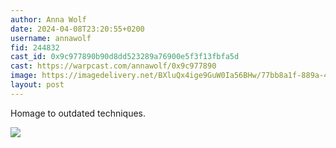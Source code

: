 ```yaml
---
author: Anna Wolf
date: 2024-04-08T23:20:55+0200
username: annawolf
fid: 244832
cast_id: 0x9c977890b90d8dd523289a76900e5f3f13fbfa5d
cast: https://warpcast.com/annawolf/0x9c977890
image: https://imagedelivery.net/BXluQx4ige9GuW0Ia56BHw/77bb8a1f-889a-48b0-5384-82693c7d1800/original
layout: post
---
```

Homage to outdated techniques.  

![](https://imagedelivery.net/BXluQx4ige9GuW0Ia56BHw/77bb8a1f-889a-48b0-5384-82693c7d1800/original)